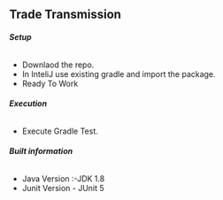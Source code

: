 ## **Trade Transmission**

##### Setup <H6>
  - Downlaod the repo.
  - In InteliJ use existing gradle and import the package.
  - Ready To Work

##### Execution <H6>
  - Execute Gradle Test.

##### Built information <h6>
- Java Version :-JDK 1.8
- Junit Version - JUnit 5
